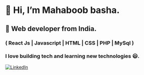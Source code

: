 #  👋 Hi, I’m Mahaboob basha.
## 👀 Web developer from India.
### ( React Js | Javascript | HTML | CSS | PHP | MySql ) 
### I love building tech and learning new technologies  😃.
 [![LinkedIn](https://img.shields.io/badge/LinkedIn-Purple?style=for-the-badge&logo=linkedin&logoColor=white)](http://www.linkedin.com/in/mahaboob-basha-g-a565aa257)
